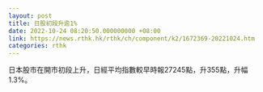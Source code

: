 ```yaml
---
layout: post
title: 日股初段升逾1%
date: 2022-10-24 08:20:50.000000000 +08:00
link: https://news.rthk.hk/rthk/ch/component/k2/1672369-20221024.htm
categories: rthk
---
```


日本股市在開市初段上升，日經平均指數較早時報27245點，升355點，升幅1.3%。
